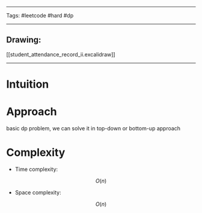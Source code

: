 

----

Tags: #leetcode #hard #dp

----

## Drawing:
[[student_attendance_record_ii.excalidraw]]

----


# Intuition

<!-- Describe your first thoughts on how to solve this problem. -->

  

# Approach

basic dp problem, we can solve it in top-down or bottom-up approach

  

# Complexity

- Time complexity:

 $$O(n)$$

  

- Space complexity:

$$O(n)$$